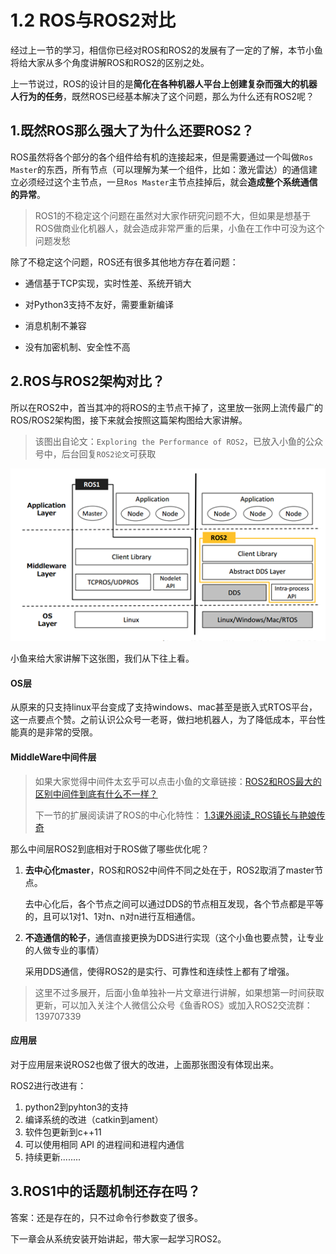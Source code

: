 # 1.2 ROS与ROS2对比

经过上一节的学习，相信你已经对ROS和ROS2的发展有了一定的了解，本节小鱼将给大家从多个角度讲解ROS和ROS2的区别之处。

上一节说过，ROS的设计目的是**简化在各种机器人平台上创建复杂而强大的机器人行为的任务**，既然ROS已经基本解决了这个问题，那么为什么还有ROS2呢？



## 1.既然ROS那么强大了为什么还要ROS2？

ROS虽然将各个部分的各个组件给有机的连接起来，但是需要通过一个叫做`Ros Master`的东西，所有节点（可以理解为某一个组件，比如：激光雷达）的通信建立必须经过这个主节点，一旦`Ros Master`主节点挂掉后，就会**造成整个系统通信的异常**。



> ROS1的不稳定这个问题在虽然对大家作研究问题不大，但如果是想基于ROS做商业化机器人，就会造成非常严重的后果，小鱼在工作中可没为这个问题发愁



除了不稳定这个问题，ROS还有很多其他地方存在着问题：

- 通信基于TCP实现，实时性差、系统开销大

- 对Python3支持不友好，需要重新编译
- 消息机制不兼容
- 没有加密机制、安全性不高



## 2.ROS与ROS2架构对比？

所以在ROS2中，首当其冲的将ROS的主节点干掉了，这里放一张网上流传最广的ROS/ROS2架构图，接下来就会按照这篇架构图给大家讲解。

> 该图出自论文：`Exploring the Performance of ROS2`，已放入小鱼的公众号中，后台回复`ROS2论文`可获取



![ROS1和ROS2对比](1.2ROS与ROS2对比/imgs/image-20210717153612576.png)





小鱼来给大家讲解下这张图，我们从下往上看。

#### OS层

从原来的只支持linux平台变成了支持windows、mac甚至是嵌入式RTOS平台，这一点要点个赞。之前认识公众号一老哥，做扫地机器人，为了降低成本，平台性能真的是非常的受限。



#### MiddleWare中间件层

> 如果大家觉得中间件太玄乎可以点击小鱼的文章链接：[ROS2和ROS最大的区别中间件到底有什么不一样？](https://zhuanlan.zhihu.com/p/390607053)
>
> 下一节的扩展阅读讲了ROS的中心化特性： [1.3课外阅读_ROS镇长与艳娘传奇](1.3课外阅读_ROS镇长与艳娘传奇.md) 

那么中间层ROS2到底相对于ROS做了哪些优化呢？



1. **去中心化master**，ROS和ROS2中间件不同之处在于，ROS2取消了master节点。

   去中心化后，各个节点之间可以通过DDS的节点相互发现，各个节点都是平等的，且可以1对1、1对n、n对n进行互相通信。

   

2. **不造通信的轮子**，通信直接更换为DDS进行实现（这个小鱼也要点赞，让专业的人做专业的事情）

   采用DDS通信，使得ROS2的是实行、可靠性和连续性上都有了增强。

> 这里不过多展开，后面小鱼单独补一片文章进行讲解，如果想第一时间获取更新，可以加入关注个人微信公众号《鱼香ROS》或加入ROS2交流群：139707339

#### 应用层

对于应用层来说ROS2也做了很大的改进，上面那张图没有体现出来。

ROS2进行改进有：

1. python2到pyhton3的支持
2. 编译系统的改进（catkin到ament）
3. 软件包更新到c++11
4. 可以使用相同 API 的进程间和进程内通信
5. 持续更新........



## 3.ROS1中的话题机制还存在吗？

答案：还是存在的，只不过命令行参数变了很多。





下一章会从系统安装开始讲起，带大家一起学习ROS2。






